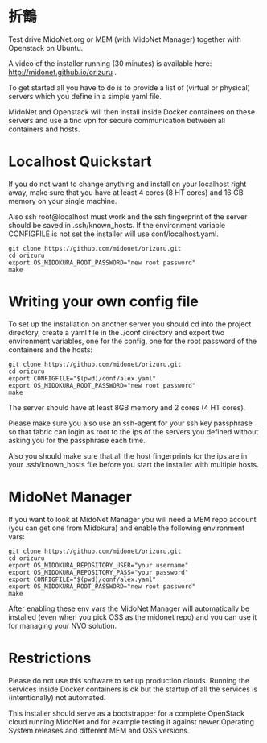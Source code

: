 折鶴
====
Test drive MidoNet.org or MEM (with MidoNet Manager) together with Openstack on Ubuntu.

A video of the installer running (30 minutes) is available here: http://midonet.github.io/orizuru .

To get started all you have to do is to provide a list of (virtual or physical) servers which you define in a simple yaml file.

MidoNet and Openstack will then install inside Docker containers on these servers and use a tinc vpn for secure communication between all containers and hosts.

Localhost Quickstart
====================
If you do not want to change anything and install on your localhost right away, make sure that you have at least 4 cores (8 HT cores) and 16 GB memory on your single machine.

Also ssh root@localhost must work and the ssh fingerprint of the server should be saved in .ssh/known_hosts. If the environment variable CONFIGFILE is not set the installer will use conf/localhost.yaml.
```
git clone https://github.com/midonet/orizuru.git
cd orizuru
export OS_MIDOKURA_ROOT_PASSWORD="new root password"
make
```

Writing your own config file
============================
To set up the installation on another server you should cd into the project directory, create a yaml file in the ./conf directory and export two environment variables, one for the config, one for the root password of the containers and the hosts:
```
git clone https://github.com/midonet/orizuru.git
cd orizuru
export CONFIGFILE="$(pwd)/conf/alex.yaml"
export OS_MIDOKURA_ROOT_PASSWORD="new root password"
make
```

The server should have at least 8GB memory and 2 cores (4 HT cores).

Please make sure you also use an ssh-agent for your ssh key passphrase so that fabric can login as root to the ips of the servers you defined without asking you for the passphrase each time.

Also you should make sure that all the host fingerprints for the ips are in your .ssh/known_hosts file before you start the installer with multiple hosts.

MidoNet Manager
===============
If you want to look at MidoNet Manager you will need a MEM repo account (you can get one from Midokura) and enable the following environment vars:
```
git clone https://github.com/midonet/orizuru.git
cd orizuru
export OS_MIDOKURA_REPOSITORY_USER="your username"
export OS_MIDOKURA_REPOSITORY_PASS="your password"
export CONFIGFILE="$(pwd)/conf/alex.yaml"
export OS_MIDOKURA_ROOT_PASSWORD="new root password"
make
```

After enabling these env vars the MidoNet Manager will automatically be installed (even when you pick OSS as the midonet repo) and you can use it for managing your NVO solution.

Restrictions
============
Please do not use this software to set up production clouds.  Running the services inside Docker containers is ok but the startup of all the services is (intentionally) not automated.

This installer should serve as a bootstrapper for a complete OpenStack cloud running MidoNet and for example testing it against newer Operating System releases and different MEM and OSS versions.

